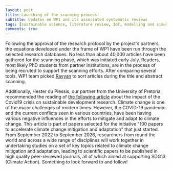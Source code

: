 ```yaml
---
layout: post
title: Launching of the scanning process! 
subtitle: Updates on WP1 and its associated systematic reviews 
tags: [sustainable science, literature review, IoT, modelling and simulation, article recommendation]
comments: true
---
```


Following the approval of the research protocol by the project's partners, the equations developed under the frame of WP1 have been run through the selected research databases. 
No less than about 40,000 articles have been gathered for the scanning phase, which was initiated early July.
Readers, most likely PhD students from partner institutions, are in the process of being recruted to support the scanning efforts. 
After comparing several tools, WP1 team picked [Rayyan](https://rayyan.ai/) to sort articles during the title and abstract scanning. 


Additionally, Hester du Plessis, our partner from the University of Pretoria, recommended the reading of [the following article](https://link.springer.com/article/10.1007/s11625-020-00866-y) about the impact of the Covid19 crisis on sustainable development research.
Climate change is one of the major challenges of modern times. 
However, the COVID-19 pandemic and the current conflicts seen in various countries, have been having various negative influences in the efforts to mitigate and adapt to climate change.
This article is part of papers selected for the initiative "100 papers to accelerate climate change mitigation and adaptation" that just started. 
From September 2022 to September 2026, researchers from round the world and across a wide range of disciplines will work together in undertaking studies on a set of key topics related to climate change mitigation and adaptation, leading to scientific papers to be published in high quality peer-reviewed journals, all of which aimed at supporting SDG13 (Climate Action).
Something to look forward to and follow!
